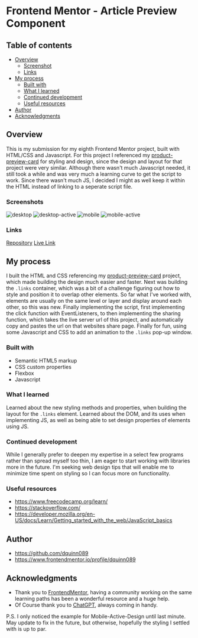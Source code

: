 # Frontend Mentor - Article Preview Component

## Table of contents

- [Overview](#overview)
  - [Screenshot](#screenshot)
  - [Links](#links)
- [My process](#my-process)
  - [Built with](#built-with)
  - [What I learned](#what-i-learned)
  - [Continued development](#continued-development)
  - [Useful resources](#useful-resources)
- [Author](#author)
- [Acknowledgments](#acknowledgments)

## Overview

This is my submission for my eighth Frontend Mentor project, built with HTML/CSS and Javascript. For this project I referenced my [product-preview-card](https://github.com/dquinn089/frontend-mentor-product-preview-card) for styling and design, since the design and layout for that project were very similar. Although there wasn't much Javascript needed, it still took a while and was very much a learning curve to get the script to work. Since there wasn't much JS, I decided I might as well keep it within the HTML instead of linking to a seperate script file.

### Screenshots

![desktop](screenshots/screenshot-desktop-1.png?raw=true "Desktop")
![desktop-active](screenshots/screenshot-desktop-2.png?raw=true "Desktop-Active")
![mobile](screenshots/screenshot-mobile-1.png?raw=true "Desktop")
![mobile-active](screenshots/screenshot-mobile-2.png?raw=true "Desktop-Active")

### Links

[Repository](https://github.com/dquinn089/frontend-mentor-article-preview/)
[Live Link](https://dquinn089.github.io/frontend-mentor-article-preview/)

## My process

I built the HTML and CSS referencing my [product-preview-card](https://github.com/dquinn089/frontend-mentor-product-preview-card) project, which made building the design much easier and faster. Next was building the `.links` container, which was a bit of a challenge figuring out how to style and position it to overlap other elements. So far what I've worked with, elements are usually on the same level or layer and display around each other, so this was new. Finally implementing the script, first implementing the click function with EventListeners, to then implementing the sharing function, which takes the live server url of this project, and automatically copy and pastes the url on that websites share page. Finally for fun, using some Javascript and CSS to add an animation to the `.links` pop-up window.

### Built with

- Semantic HTML5 markup
- CSS custom properties
- Flexbox
- Javascript

### What I learned

Learned about the new styling methods and properties, when building the layout for the `.links` element. Learned about the DOM, and its uses when implementing JS, as well as being able to set design properties of elements using JS.

### Continued development

While I generally prefer to deepen my expertise in a select few programs rather than spread myself too thin, I am eager to start working with libraries more in the future. I'm seeking web design tips that will enable me to minimize time spent on styling so I can focus more on functionality.

### Useful resources

- https://www.freecodecamp.org/learn/
- https://stackoverflow.com/
- https://developer.mozilla.org/en-US/docs/Learn/Getting_started_with_the_web/JavaScript_basics

## Author

- https://github.com/dquinn089
- https://www.frontendmentor.io/profile/dquinn089

## Acknowledgments

- Thank you to [FrontendMentor](https://www.frontendmentor.io/home), having a community working on the same learning paths has been a wonderful resource and a huge help.
- Of Course thank you to [ChatGPT](https://chatgpt.com/), always coming in handy.

P.S. I only noticed the example for Mobile-Active-Design until last minute. May update to fix in the future, but otherwise, hopefully the styling I settled with is up to par.